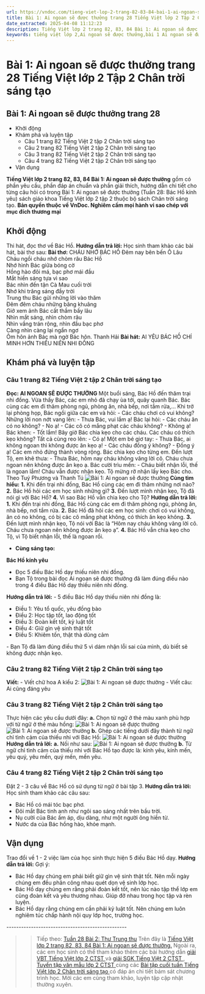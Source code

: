 ```yaml
---
url: https://vndoc.com/tieng-viet-lop-2-trang-82-83-84-bai-1-ai-ngoan-se-duoc-thuong-241558
title: Bài 1: Ai ngoan sẽ được thưởng trang 28 Tiếng Việt lớp 2 Tập 2 Chân trời sáng tạo - VnDoc.com
date_extracted: 2025-04-08 11:12:23
description: Tiếng Việt lớp 2 trang 82, 83, 84 Bài 1: Ai ngoan sẽ được thưởng được biên soạn nhằm giúp các em HS đạt kết quả tốt trong quá trình làm bài tập và học tập môn Tiếng Việt lớp 2.
keywords: tiếng việt lớp 2,Ai ngoan sẽ được thưởng,bài 1 Ai ngoan sẽ được thưởng,đọc Ai ngoan sẽ được thưởng,Tiếng Việt lớp 2 trang 82 Ai ngoan sẽ được thưởng,Tuần 28 Ai ngoan sẽ được thưởng,Tuần 28 bác hồ kính yêu,tiếng việt 2 tuần 27,tiếng việt 2,sách tiếng việt 2,sách tiếng việt lớp 2,bài tập tiếng việt lớp 2,tiếng việt lớp 2 tập 2,học tiếng việt chân trời sáng tạo,chân trời sáng tạo,tiếng việt lớp 2 chân trời,tiếng việt chân trời sáng tạo
---
```


# Bài 1: Ai ngoan sẽ được thưởng trang 28 Tiếng Việt lớp 2 Tập 2 Chân trời sáng tạo
## Bài 1: Ai ngoan sẽ được thưởng trang 28
  * Khởi động
  * Khám phá và luyện tập
    * Câu 1 trang 82 Tiếng Việt 2 tập 2 Chân trời sáng tạo
    * Câu 2 trang 82 Tiếng Việt 2 tập 2 Chân trời sáng tạo
    * Câu 3 trang 82 Tiếng Việt 2 tập 2 Chân trời sáng tạo
    * Câu 4 trang 82 Tiếng Việt 2 tập 2 Chân trời sáng tạo
  * Vận dụng

**Tiếng Việt lớp 2 trang 82, 83, 84 Bài 1: Ai ngoan sẽ được thưởng** gồm có phần yêu cầu, phần đáp án chuẩn và phần giải thích, hướng dẫn chi tiết cho từng câu hỏi có trong Bài 1: Ai ngoan sẽ được thưởng \(Tuần 28: Bác Hồ kính yêu\) sách giáo khoa Tiếng Việt lớp 2 tập 2 thuộc bộ sách Chân trời sáng tạo.
**Bản quyền thuộc về VnDoc. Nghiêm cấm mọi hành vi sao chép với mục đích thương mại**
## **Khởi động**
Thi hát, đọc thơ về Bác Hồ.
**Hướng dẫn trả lời:**
Học sinh tham khảo các bài hát, bài thơ sau:
**Bài thơ:** CHÁU NHỚ BÁC HỒ
Đêm nay bên bến Ô Lâu  
Cháu ngồi cháu nhớ chòm râu Bác Hồ  
Nhớ hình Bác giữa bóng cờ  
Hồng hào đôi má, bạc phơ mái đầu  
Mắt hiền sáng tựa vì sao  
Bác nhìn đến tận Cà Mau cuối trời  
Nhớ khi trăng sáng đầy trời  
Trung thu Bác gửi những lời vào thăm  
Đêm đêm cháu những bâng khuâng  
Giở xem ảnh Bác cất thầm bấy lâu  
Nhìn mắt sáng, nhìn chòm râu  
Nhìn vầng trán rộng, nhìn đầu bạc phơ  
Càng nhìn càng lại ngẩn ngơ  
Ôm hôn ảnh Bác mà ngờ Bác hôn.
Thanh Hải
**Bài hát:** AI YÊU BÁC HỒ CHÍ MINH HƠN THIẾU NIÊN NHI ĐỒNG
## **Khám phá và luyện tập**
### Câu 1 trang 82 Tiếng Việt 2 tập 2 Chân trời sáng tạo
**Đọc:**
**AI NGOAN SẼ ĐƯỢC THƯỞNG**
Một buổi sáng, Bác Hồ đến thăm trại nhi đồng. Vừa thấy Bác, các em nhỏ đã chạy ùa tới, quây quanh Bác. Bác cùng các em đi thăm phòng ngủ, phòng ăn, nhà bếp, nơi tắm rửa,... Khi trở lại phòng họp, Bác ngồi giữa các em và hỏi:
\- Các cháu chơi có vui không?
Những lời non nớt vang lên:
\- Thưa Bác, vui lắm ạ\!
Bác lại hỏi:
\- Các cháu ăn có no không?
\- No ạ\!
\- Các cô có mắng phạt các cháu không?
\- Không ạ\!
Bác khen:
\- Tốt lắm\! Bây giờ Bác chia kẹo cho các cháu. Các cháu có thích kẹo không?
Tất cả cùng reo lên:
\- Có ạ\!
Một em bé giơ tay:
\- Thưa Bác, ai không ngoan thì không được ăn kẹo ạ\!
\- Các cháu đồng ý không?
\- Đồng ý ạ\!
Các em nhỏ đứng thành vòng rộng. Bác chia kẹo cho từng em. Đến lượt Tộ, em khẽ thưa:
\- Thưa Bác, hôm nay cháu không vâng lời cô. Cháu chưa ngoan nên không được ăn kẹo ạ.
Bác cười trìu mến:
\- Cháu biết nhận lỗi, thế là ngoan lắm\! Cháu vẫn được nhận kẹo.
Tộ mừng rỡ nhận lấy kẹo Bác cho.
Theo Tuý Phương và Thanh Tú
![Bài 1: Ai ngoan sẽ được thưởng](https://i.vdoc.vn/data/image/2021/08/26/tieng-viet-lop-2-trang-82-83-84-bai-1-ai-ngoan-se-duoc-thuong-2.jpg)
**Cùng tìm hiểu:**
**1.** Khi đến trại nhi đồng, Bác Hồ cùng các em đi thăm những nơi nào?
**2.** Bác Hồ hỏi các em học sinh những gì?
**3.** Đến lượt mình nhận kẹo, Tộ đã nói gì với Bác Hồ?
**4.** Vì sao Bác Hồ vẫn chia kẹo cho Tộ?
**Hướng dẫn trả lời:**
**1.** Khi đến trại nhi đồng, Bác Hồ cùng các em đi thăm phòng ngủ, phòng ăn, nhà bếp, nơi tắm rửa.
**2.** Bác Hồ đã hỏi các em học sinh: chơi có vui không, ăn có no không, có bị các cô mắng phạt không, có thích ăn kẹo không.
**3.** Đến lượt mình nhận kẹo, Tộ nói với Bác là “Hôm nay cháu không vâng lời cô. Cháu chưa ngoan nên không được ăn kẹo ạ”.
**4.** Bác Hồ vẫn chia kẹo cho Tộ, vì Tộ biết nhận lỗi, thế là ngoan rồi.
  * **Cùng sáng tạo:**

**Bác Hồ kính yêu**
  * Đọc 5 điều Bác Hồ dạy thiếu niên nhi đồng.
  * Bạn Tộ trong bài đọc Ai ngoan sẽ được thưởng đã làm đúng điều nào trong 4 điều Bác Hồ dạy thiếu niên nhi đồng.

**Hướng dẫn trả lời:**
\- 5 điều Bác Hồ dạy thiếu niên nhi đồng là:
  * Điều 1: Yêu tổ quốc, yêu đồng bào
  * Điều 2: Học tập tốt, lao động tốt
  * Điều 3: Đoàn kết tốt, kỷ luật tốt
  * Điều 4: Giữ gìn vệ sinh thật tốt
  * Điều 5: Khiêm tốn, thật thà dũng cảm

\- Bạn Tộ đã làm đúng điều thứ 5 vì dám nhận lỗi sai của mình, dù biết sẽ không được nhận kẹo.
### Câu 2 trang 82 Tiếng Việt 2 tập 2 Chân trời sáng tạo
**Viết:**
\- Viết chữ hoa A kiểu 2:
![Bài 1: Ai ngoan sẽ được thưởng](https://i.vdoc.vn/data/image/2021/08/26/tieng-viet-lop-2-trang-82-83-84-bai-1-ai-ngoan-se-duoc-thuong-6.jpg)
\- Viết câu: Ai cũng đáng yêu
### Câu 3 trang 82 Tiếng Việt 2 tập 2 Chân trời sáng tạo
Thực hiện các yêu cầu dưới đây:
**a.** Chọn từ ngữ ở thẻ màu xanh phù hợp với từ ngữ ở thẻ màu hồng:
![Bài 1: Ai ngoan sẽ được thưởng](https://i.vdoc.vn/data/image/2021/08/26/tieng-viet-lop-2-trang-82-83-84-bai-1-ai-ngoan-se-duoc-thuong-1.jpg)
![Bài 1: Ai ngoan sẽ được thưởng](https://i.vdoc.vn/data/image/2021/08/26/tieng-viet-lop-2-trang-82-83-84-bai-1-ai-ngoan-se-duoc-thuong-4.jpg)
**b.** Ghép các tiếng dưới đây thành từ ngữ chỉ tình cảm của thiếu nhi với Bác Hồ:
![Bài 1: Ai ngoan sẽ được thưởng](https://i.vdoc.vn/data/image/2021/08/26/tieng-viet-lop-2-trang-82-83-84-bai-1-ai-ngoan-se-duoc-thuong-5.jpg)
**Hướng dẫn trả lời:**
**a.** Nối như sau:
![Bài 1: Ai ngoan sẽ được thưởng](https://i.vdoc.vn/data/image/2021/08/26/tieng-viet-lop-2-trang-82-83-84-bai-1-ai-ngoan-se-duoc-thuong-3.jpg)
**b.** Từ ngữ chỉ tình cảm của thiếu nhi với Bác Hồ tạo được là: kính yêu, kính mến, yêu quý, yêu mến, quý mến, mến yêu.
### Câu 4 trang 82 Tiếng Việt 2 tập 2 Chân trời sáng tạo
Đặt 2 - 3 câu về Bác Hồ có sử dụng từ ngữ ở bài tập 3.
**Hướng dẫn trả lời:**
Học sinh tham khảo các câu sau:
  * Bác Hồ có mái tóc bạc phơ.
  * Đôi mắt Bác tinh anh như ngôi sao sáng nhất trên bầu trời.
  * Nụ cười của Bác ấm áp, dịu dàng, như một người ông hiền từ.
  * Nước da của Bác hồng hào, khỏe mạnh.

## Vận dụng
Trao đổi về 1 - 2 việc làm của học sinh thực hiện 5 điều Bác Hồ dạy.
**Hướng dẫn trả lời:**
Gợi ý:
  * Bác Hồ dạy chúng em phải biết giữ gìn vệ sinh thật tốt. Nên mỗi ngày chúng em đều phân công nhau quét dọn vệ sinh lớp học.
  * Bác Hồ dạy chúng em rằng phải đoàn kết tốt, nên lúc nào tập thể lớp em cũng đoàn kết và yêu thương nhau. Giúp đỡ nhau trong học tập và rèn luyện.
  * Bác Hồ dạy rằng chúng em cần phải kỷ luật tốt. Nên chúng em luôn nghiêm túc chấp hành nội quy lớp học, trường học.

\-------------------------------------------------
>> Tiếp theo: [Tuần 28 Bài 2: Thư Trung thu](<https://vndoc.com/tieng-viet-lop-2-trang-85-86-87-88-89-bai-2-thu-trung-thu-241566>)
Trên đây là [Tiếng Việt lớp 2 trang 82, 83, 84 Bài 1: Ai ngoan sẽ được thưởng.](<https://vndoc.com/tieng-viet-lop-2-trang-82-83-84-bai-1-ai-ngoan-se-duoc-thuong-241558>) Ngoài ra, các em học sinh có thể tham khảo thêm các bài hướng dẫn [ giải VBT Tiếng Việt lớp 2 CTST ](<https://vndoc.com/vbt-tieng-viet-lop-2-ctst>) và [ giải SGK Tiếng Việt 2 CTST ](<https://vndoc.com/tieng-viet-lop-2-sach-chan-troi-sang-tao>) , [ Tuyển tập văn mẫu lớp 2 CTST ](<https://vndoc.com/tap-lam-van-lop-2-ctst>) cùng các [ Bài tập cuối tuần Tiếng Việt lớp 2 Chân trời sáng tạo ](<https://vndoc.com/bai-tap-cuoi-tuan-lop-2-mon-tieng-viet-sach-ctst>) có đáp án chi tiết bám sát chương trình học. Mời các em cùng tham khảo, luyện tập cập nhật thường xuyên.
